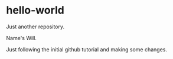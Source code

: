 # hello-world
Just another repository.

Name's Will.

Just following the initial github tutorial and making some changes.
